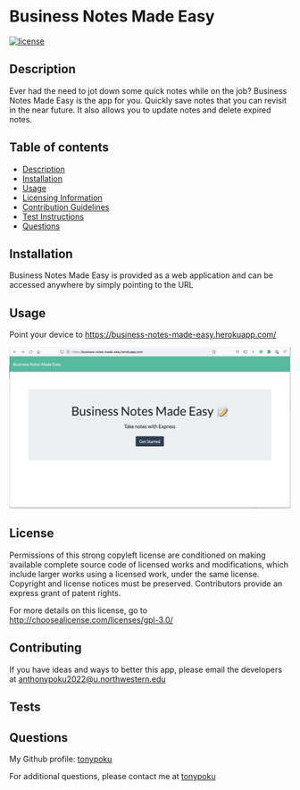# Business Notes Made Easy

[![license](https://img.shields.io/badge/license-gpl_3.0-a2a429.svg)](http://choosealicense.com/licenses/gpl-3.0/)

## Description

Ever had the need to jot down some quick notes while on the job? Business Notes Made Easy is the app for you. Quickly save notes that you can revisit in the near future. It also allows you to update notes and delete expired notes.

## Table of contents

- [Description](#description)
- [Installation](#installation)
- [Usage](#usage)
- [Licensing Information](#license)
- [Contribution Guidelines](#contributing)
- [Test Instructions](#tests)
- [Questions](#questions)

## Installation

Business Notes Made Easy is provided as a web application and can be accessed anywhere by simply pointing to the URL

## Usage

Point your device to https://business-notes-made-easy.herokuapp.com/

![Screenshot](./images/app_screen_shot.png)

## License

Permissions of this strong copyleft license are conditioned on making available complete source code of licensed works and modifications, which include larger works using a licensed work, under the same license. Copyright and license notices must be preserved. Contributors provide an express grant of patent rights.

For more details on this license, go to http://choosealicense.com/licenses/gpl-3.0/

## Contributing

If you have ideas and ways to better this app, please email the developers at anthonypoku2022@u.northwestern.edu

## Tests

## Questions

My Github profile: [tonypoku](https://github.com/tonypoku-ghub)

For additional questions, please contact me at [tonypoku](anthonypoku2022@u.northwestern.edu)

